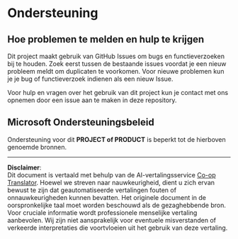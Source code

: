 <!--
CO_OP_TRANSLATOR_METADATA:
{
  "original_hash": "cd89329575372232e59605f7a08ae0df",
  "translation_date": "2025-08-27T20:22:25+00:00",
  "source_file": "SUPPORT.md",
  "language_code": "nl"
}
-->
# Ondersteuning

## Hoe problemen te melden en hulp te krijgen  

Dit project maakt gebruik van GitHub Issues om bugs en functieverzoeken bij te houden. Zoek eerst tussen de bestaande issues voordat je een nieuw probleem meldt om duplicaten te voorkomen. Voor nieuwe problemen kun je je bug of functieverzoek indienen als een nieuw Issue.

Voor hulp en vragen over het gebruik van dit project kun je contact met ons opnemen door een issue aan te maken in deze repository.

## Microsoft Ondersteuningsbeleid  

Ondersteuning voor dit **PROJECT of PRODUCT** is beperkt tot de hierboven genoemde bronnen.

---

**Disclaimer**:  
Dit document is vertaald met behulp van de AI-vertalingsservice [Co-op Translator](https://github.com/Azure/co-op-translator). Hoewel we streven naar nauwkeurigheid, dient u zich ervan bewust te zijn dat geautomatiseerde vertalingen fouten of onnauwkeurigheden kunnen bevatten. Het originele document in de oorspronkelijke taal moet worden beschouwd als de gezaghebbende bron. Voor cruciale informatie wordt professionele menselijke vertaling aanbevolen. Wij zijn niet aansprakelijk voor eventuele misverstanden of verkeerde interpretaties die voortvloeien uit het gebruik van deze vertaling.